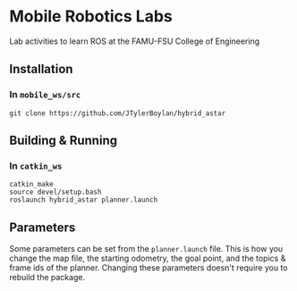 # Mobile Robotics Labs
Lab activities to learn ROS at the FAMU-FSU College of Engineering

## Installation
### In `mobile_ws/src`
```
git clone https://github.com/JTylerBoylan/hybrid_astar
```

## Building & Running
### In `catkin_ws`
```
catkin_make
source devel/setup.bash
roslaunch hybrid_astar planner.launch
```

## Parameters
Some parameters can be set from the `planner.launch` file. This is how you change the map file, the starting odometry, the goal point, and the topics & frame ids of the planner. Changing these parameters doesn't require you to rebuild the package.

